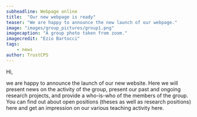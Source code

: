 ```yaml
---
subheadline: Webpage online
title:  "Our new webpage is ready"
teaser: "We are happy to announce the new launch of our webpage."
image: "images/group_pictures/group1.png"
imagecaption: "A group photo taken from zoom."
imagecredit: "Ezio Bartocci"
tags:
    - news
author: TrustCPS
---
```

Hi,

we are happy to announce the launch of our new website. Here we will present news on the activity of the group, present our past and ongoing research projects, and provide a who-is-who of the members of the group.
You can find out about open positions (theses as well as research positions) here and get an impression on our various teaching activity here.
